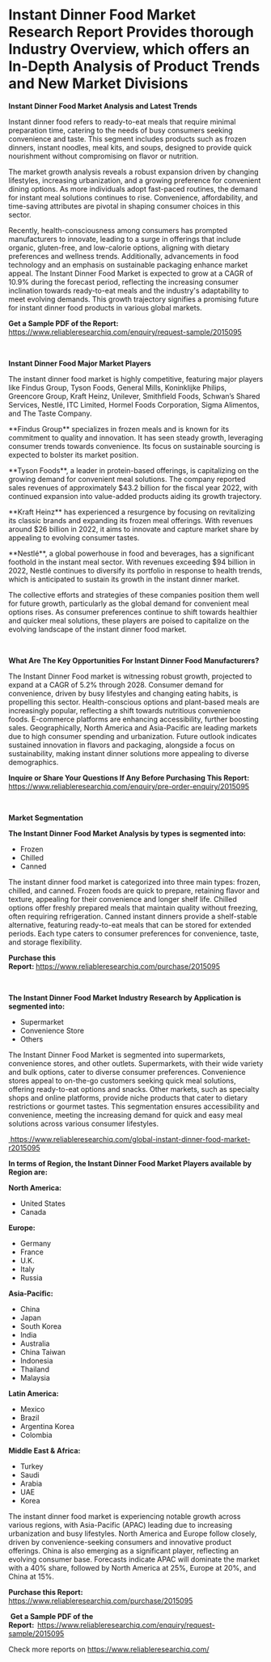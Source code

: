 <p><h1>Instant Dinner Food Market Research Report Provides thorough Industry Overview, which offers an In-Depth Analysis of Product Trends and New Market Divisions</h1></p><p><strong>Instant Dinner Food Market Analysis and Latest Trends</strong></p>
<p><p>Instant dinner food refers to ready-to-eat meals that require minimal preparation time, catering to the needs of busy consumers seeking convenience and taste. This segment includes products such as frozen dinners, instant noodles, meal kits, and soups, designed to provide quick nourishment without compromising on flavor or nutrition.</p><p>The market growth analysis reveals a robust expansion driven by changing lifestyles, increasing urbanization, and a growing preference for convenient dining options. As more individuals adopt fast-paced routines, the demand for instant meal solutions continues to rise. Convenience, affordability, and time-saving attributes are pivotal in shaping consumer choices in this sector.</p><p>Recently, health-consciousness among consumers has prompted manufacturers to innovate, leading to a surge in offerings that include organic, gluten-free, and low-calorie options, aligning with dietary preferences and wellness trends. Additionally, advancements in food technology and an emphasis on sustainable packaging enhance market appeal. The Instant Dinner Food Market is expected to grow at a CAGR of 10.9% during the forecast period, reflecting the increasing consumer inclination towards ready-to-eat meals and the industry's adaptability to meet evolving demands. This growth trajectory signifies a promising future for instant dinner food products in various global markets.</p></p>
<p><strong>Get a Sample PDF of the Report:&nbsp;</strong> <a href="https://www.reliableresearchiq.com/enquiry/request-sample/2015095?utm_campaign=1119&utm_medium=2&utm_source=Github&utm_content=ia&utm_term=17012025&utm_id=instant-dinner-food">https://www.reliableresearchiq.com/enquiry/request-sample/2015095</a></p>
<p>&nbsp;</p>
<p><strong>Instant Dinner Food Major Market Players</strong></p>
<p><p>The instant dinner food market is highly competitive, featuring major players like Findus Group, Tyson Foods, General Mills, Koninklijke Philips, Greencore Group, Kraft Heinz, Unilever, Smithfield Foods, Schwan’s Shared Services, Nestlé, ITC Limited, Hormel Foods Corporation, Sigma Alimentos, and The Taste Company. </p><p>**Findus Group** specializes in frozen meals and is known for its commitment to quality and innovation. It has seen steady growth, leveraging consumer trends towards convenience. Its focus on sustainable sourcing is expected to bolster its market position.</p><p>**Tyson Foods**, a leader in protein-based offerings, is capitalizing on the growing demand for convenient meal solutions. The company reported sales revenues of approximately $43.2 billion for the fiscal year 2022, with continued expansion into value-added products aiding its growth trajectory.</p><p>**Kraft Heinz** has experienced a resurgence by focusing on revitalizing its classic brands and expanding its frozen meal offerings. With revenues around $26 billion in 2022, it aims to innovate and capture market share by appealing to evolving consumer tastes.</p><p>**Nestlé**, a global powerhouse in food and beverages, has a significant foothold in the instant meal sector. With revenues exceeding $94 billion in 2022, Nestlé continues to diversify its portfolio in response to health trends, which is anticipated to sustain its growth in the instant dinner market.</p><p>The collective efforts and strategies of these companies position them well for future growth, particularly as the global demand for convenient meal options rises. As consumer preferences continue to shift towards healthier and quicker meal solutions, these players are poised to capitalize on the evolving landscape of the instant dinner food market.</p></p>
<p>&nbsp;</p>
<p><strong>What Are The Key Opportunities For Instant Dinner Food Manufacturers?</strong></p>
<p><p>The Instant Dinner Food market is witnessing robust growth, projected to expand at a CAGR of 5.2% through 2028. Consumer demand for convenience, driven by busy lifestyles and changing eating habits, is propelling this sector. Health-conscious options and plant-based meals are increasingly popular, reflecting a shift towards nutritious convenience foods. E-commerce platforms are enhancing accessibility, further boosting sales. Geographically, North America and Asia-Pacific are leading markets due to high consumer spending and urbanization. Future outlook indicates sustained innovation in flavors and packaging, alongside a focus on sustainability, making instant dinner solutions more appealing to diverse demographics.</p></p>
<p><strong>Inquire or Share Your Questions If Any Before Purchasing This Report:</strong> <a href="https://www.reliableresearchiq.com/enquiry/pre-order-enquiry/2015095?utm_campaign=1119&utm_medium=2&utm_source=Github&utm_content=ia&utm_term=17012025&utm_id=instant-dinner-food">https://www.reliableresearchiq.com/enquiry/pre-order-enquiry/2015095</a></p>
<p>&nbsp;</p>
<p><strong>Market Segmentation</strong></p>
<p><strong>The Instant Dinner Food Market Analysis by types is segmented into:</strong></p>
<p><ul><li>Frozen</li><li>Chilled</li><li>Canned</li></ul></p>
<p><p>The instant dinner food market is categorized into three main types: frozen, chilled, and canned. Frozen foods are quick to prepare, retaining flavor and texture, appealing for their convenience and longer shelf life. Chilled options offer freshly prepared meals that maintain quality without freezing, often requiring refrigeration. Canned instant dinners provide a shelf-stable alternative, featuring ready-to-eat meals that can be stored for extended periods. Each type caters to consumer preferences for convenience, taste, and storage flexibility.</p></p>
<p><strong>Purchase this Report:&nbsp;</strong><a href="https://www.reliableresearchiq.com/purchase/2015095?utm_campaign=1119&utm_medium=2&utm_source=Github&utm_content=ia&utm_term=17012025&utm_id=instant-dinner-food">https://www.reliableresearchiq.com/purchase/2015095</a></p>
<p>&nbsp;</p>
<p><strong>The Instant Dinner Food Market Industry Research by Application is segmented into:</strong></p>
<p><ul><li>Supermarket</li><li>Convenience Store</li><li>Others</li></ul></p>
<p><p>The Instant Dinner Food Market is segmented into supermarkets, convenience stores, and other outlets. Supermarkets, with their wide variety and bulk options, cater to diverse consumer preferences. Convenience stores appeal to on-the-go customers seeking quick meal solutions, offering ready-to-eat options and snacks. Other markets, such as specialty shops and online platforms, provide niche products that cater to dietary restrictions or gourmet tastes. This segmentation ensures accessibility and convenience, meeting the increasing demand for quick and easy meal solutions across various consumer lifestyles.</p></p>
<p><a href="https://www.reliableresearchiq.com/global-instant-dinner-food-market-r2015095?utm_campaign=1119&utm_medium=2&utm_source=Github&utm_content=ia&utm_term=17012025&utm_id=instant-dinner-food">&nbsp;https://www.reliableresearchiq.com/global-instant-dinner-food-market-r2015095</a></p>
<p><strong>In terms of Region, the Instant Dinner Food Market Players available by Region are:</strong></p>
<p>
    <p> <strong> North America: </strong>
        <ul>
            <li>United States</li>
            <li>Canada</li>
        </ul>
        </p> 
    <p> <strong> Europe: </strong>
        <ul>
            <li>Germany</li>
            <li>France</li>
            <li>U.K.</li>
            <li>Italy</li>
            <li>Russia</li>
        </ul>
        </p> 
    <p> <strong> Asia-Pacific: </strong>
        <ul>
            <li>China</li>
            <li>Japan</li>
            <li>South Korea</li>
            <li>India</li>
            <li>Australia</li>
            <li>China Taiwan</li>
            <li>Indonesia</li>
            <li>Thailand</li>
            <li>Malaysia</li>
        </ul>
        </p> 
    <p> <strong> Latin America: </strong>
        <ul>
            <li>Mexico</li>
            <li>Brazil</li>
            <li>Argentina Korea</li>
            <li>Colombia</li>
        </ul>
        </p> 
    <p> <strong> Middle East & Africa: </strong>
        <ul>
            <li>Turkey</li>
            <li>Saudi</li>
            <li>Arabia</li>
            <li>UAE</li>
            <li>Korea</li>
        </ul>
    </p>
    </p>
<p><p>The instant dinner food market is experiencing notable growth across various regions, with Asia-Pacific (APAC) leading due to increasing urbanization and busy lifestyles. North America and Europe follow closely, driven by convenience-seeking consumers and innovative product offerings. China is also emerging as a significant player, reflecting an evolving consumer base. Forecasts indicate APAC will dominate the market with a 40% share, followed by North America at 25%, Europe at 20%, and China at 15%.</p></p>
<p><strong>Purchase this Report: </strong><a href="https://www.reliableresearchiq.com/purchase/2015095?utm_campaign=1119&utm_medium=2&utm_source=Github&utm_content=ia&utm_term=17012025&utm_id=instant-dinner-food">https://www.reliableresearchiq.com/purchase/2015095</a></p>
<p>&nbsp;<strong>Get a Sample PDF of the Report:&nbsp;&nbsp;</strong><a href="https://www.reliableresearchiq.com/enquiry/request-sample/2015095?utm_campaign=1119&utm_medium=2&utm_source=Github&utm_content=ia&utm_term=17012025&utm_id=instant-dinner-food">https://www.reliableresearchiq.com/enquiry/request-sample/2015095</a></p>
<p><strong></strong></p>
<p>Check more reports on <a href="https://www.reliableresearchiq.com/?utm_campaign=1119&utm_medium=2&utm_source=Github&utm_content=ia&utm_term=17012025&utm_id=instant-dinner-food">https://www.reliableresearchiq.com/</a></p>